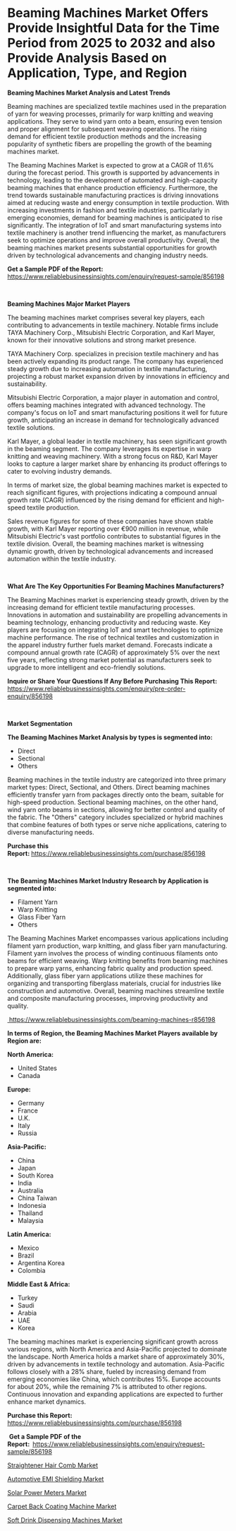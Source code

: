 <p><h1>Beaming Machines Market Offers Provide Insightful Data for the Time Period from 2025 to 2032 and also Provide Analysis Based on Application, Type, and Region</h1></p><p><strong>Beaming Machines Market Analysis and Latest Trends</strong></p>
<p><p>Beaming machines are specialized textile machines used in the preparation of yarn for weaving processes, primarily for warp knitting and weaving applications. They serve to wind yarn onto a beam, ensuring even tension and proper alignment for subsequent weaving operations. The rising demand for efficient textile production methods and the increasing popularity of synthetic fibers are propelling the growth of the beaming machines market.</p><p>The Beaming Machines Market is expected to grow at a CAGR of 11.6% during the forecast period. This growth is supported by advancements in technology, leading to the development of automated and high-capacity beaming machines that enhance production efficiency. Furthermore, the trend towards sustainable manufacturing practices is driving innovations aimed at reducing waste and energy consumption in textile production. With increasing investments in fashion and textile industries, particularly in emerging economies, demand for beaming machines is anticipated to rise significantly. The integration of IoT and smart manufacturing systems into textile machinery is another trend influencing the market, as manufacturers seek to optimize operations and improve overall productivity. Overall, the beaming machines market presents substantial opportunities for growth driven by technological advancements and changing industry needs.</p></p>
<p><strong>Get a Sample PDF of the Report:&nbsp;</strong> <a href="https://www.reliablebusinessinsights.com/enquiry/request-sample/856198?utm_campaign=1113&utm_medium=2&utm_source=Github&utm_content=ia&utm_term=16022025&utm_id=beaming-machines">https://www.reliablebusinessinsights.com/enquiry/request-sample/856198</a></p>
<p>&nbsp;</p>
<p><strong>Beaming Machines Major Market Players</strong></p>
<p><p>The beaming machines market comprises several key players, each contributing to advancements in textile machinery. Notable firms include TAYA Machinery Corp., Mitsubishi Electric Corporation, and Karl Mayer, known for their innovative solutions and strong market presence.</p><p>TAYA Machinery Corp. specializes in precision textile machinery and has been actively expanding its product range. The company has experienced steady growth due to increasing automation in textile manufacturing, projecting a robust market expansion driven by innovations in efficiency and sustainability.</p><p>Mitsubishi Electric Corporation, a major player in automation and control, offers beaming machines integrated with advanced technology. The company's focus on IoT and smart manufacturing positions it well for future growth, anticipating an increase in demand for technologically advanced textile solutions.</p><p>Karl Mayer, a global leader in textile machinery, has seen significant growth in the beaming segment. The company leverages its expertise in warp knitting and weaving machinery. With a strong focus on R&D, Karl Mayer looks to capture a larger market share by enhancing its product offerings to cater to evolving industry demands.</p><p>In terms of market size, the global beaming machines market is expected to reach significant figures, with projections indicating a compound annual growth rate (CAGR) influenced by the rising demand for efficient and high-speed textile production.</p><p>Sales revenue figures for some of these companies have shown stable growth, with Karl Mayer reporting over €900 million in revenue, while Mitsubishi Electric's vast portfolio contributes to substantial figures in the textile division. Overall, the beaming machines market is witnessing dynamic growth, driven by technological advancements and increased automation within the textile industry.</p></p>
<p>&nbsp;</p>
<p><strong>What Are The Key Opportunities For Beaming Machines Manufacturers?</strong></p>
<p><p>The Beaming Machines market is experiencing steady growth, driven by the increasing demand for efficient textile manufacturing processes. Innovations in automation and sustainability are propelling advancements in beaming technology, enhancing productivity and reducing waste. Key players are focusing on integrating IoT and smart technologies to optimize machine performance. The rise of technical textiles and customization in the apparel industry further fuels market demand. Forecasts indicate a compound annual growth rate (CAGR) of approximately 5% over the next five years, reflecting strong market potential as manufacturers seek to upgrade to more intelligent and eco-friendly solutions.</p></p>
<p><strong>Inquire or Share Your Questions If Any Before Purchasing This Report:</strong> <a href="https://www.reliablebusinessinsights.com/enquiry/pre-order-enquiry/856198?utm_campaign=1113&utm_medium=2&utm_source=Github&utm_content=ia&utm_term=16022025&utm_id=beaming-machines">https://www.reliablebusinessinsights.com/enquiry/pre-order-enquiry/856198</a></p>
<p>&nbsp;</p>
<p><strong>Market Segmentation</strong></p>
<p><strong>The Beaming Machines Market Analysis by types is segmented into:</strong></p>
<p><ul><li>Direct</li><li>Sectional</li><li>Others</li></ul></p>
<p><p>Beaming machines in the textile industry are categorized into three primary market types: Direct, Sectional, and Others. Direct beaming machines efficiently transfer yarn from packages directly onto the beam, suitable for high-speed production. Sectional beaming machines, on the other hand, wind yarn onto beams in sections, allowing for better control and quality of the fabric. The "Others" category includes specialized or hybrid machines that combine features of both types or serve niche applications, catering to diverse manufacturing needs.</p></p>
<p><strong>Purchase this Report:&nbsp;</strong><a href="https://www.reliablebusinessinsights.com/purchase/856198?utm_campaign=1113&utm_medium=2&utm_source=Github&utm_content=ia&utm_term=16022025&utm_id=beaming-machines">https://www.reliablebusinessinsights.com/purchase/856198</a></p>
<p>&nbsp;</p>
<p><strong>The Beaming Machines Market Industry Research by Application is segmented into:</strong></p>
<p><ul><li>Filament Yarn</li><li>Warp Knitting</li><li>Glass Fiber Yarn</li><li>Others</li></ul></p>
<p><p>The Beaming Machines Market encompasses various applications including filament yarn production, warp knitting, and glass fiber yarn manufacturing. Filament yarn involves the process of winding continuous filaments onto beams for efficient weaving. Warp knitting benefits from beaming machines to prepare warp yarns, enhancing fabric quality and production speed. Additionally, glass fiber yarn applications utilize these machines for organizing and transporting fiberglass materials, crucial for industries like construction and automotive. Overall, beaming machines streamline textile and composite manufacturing processes, improving productivity and quality.</p></p>
<p><a href="https://www.reliablebusinessinsights.com/beaming-machines-r856198?utm_campaign=1113&utm_medium=2&utm_source=Github&utm_content=ia&utm_term=16022025&utm_id=beaming-machines">&nbsp;https://www.reliablebusinessinsights.com/beaming-machines-r856198</a></p>
<p><strong>In terms of Region, the Beaming Machines Market Players available by Region are:</strong></p>
<p>
    <p> <strong> North America: </strong>
        <ul>
            <li>United States</li>
            <li>Canada</li>
        </ul>
        </p> 
    <p> <strong> Europe: </strong>
        <ul>
            <li>Germany</li>
            <li>France</li>
            <li>U.K.</li>
            <li>Italy</li>
            <li>Russia</li>
        </ul>
        </p> 
    <p> <strong> Asia-Pacific: </strong>
        <ul>
            <li>China</li>
            <li>Japan</li>
            <li>South Korea</li>
            <li>India</li>
            <li>Australia</li>
            <li>China Taiwan</li>
            <li>Indonesia</li>
            <li>Thailand</li>
            <li>Malaysia</li>
        </ul>
        </p> 
    <p> <strong> Latin America: </strong>
        <ul>
            <li>Mexico</li>
            <li>Brazil</li>
            <li>Argentina Korea</li>
            <li>Colombia</li>
        </ul>
        </p> 
    <p> <strong> Middle East & Africa: </strong>
        <ul>
            <li>Turkey</li>
            <li>Saudi</li>
            <li>Arabia</li>
            <li>UAE</li>
            <li>Korea</li>
        </ul>
    </p>
    </p>
<p><p>The beaming machines market is experiencing significant growth across various regions, with North America and Asia-Pacific projected to dominate the landscape. North America holds a market share of approximately 30%, driven by advancements in textile technology and automation. Asia-Pacific follows closely with a 28% share, fueled by increasing demand from emerging economies like China, which contributes 15%. Europe accounts for about 20%, while the remaining 7% is attributed to other regions. Continuous innovation and expanding applications are expected to further enhance market dynamics.</p></p>
<p><strong>Purchase this Report: </strong><a href="https://www.reliablebusinessinsights.com/purchase/856198?utm_campaign=1113&utm_medium=2&utm_source=Github&utm_content=ia&utm_term=16022025&utm_id=beaming-machines">https://www.reliablebusinessinsights.com/purchase/856198</a></p>
<p>&nbsp;<strong>Get a Sample PDF of the Report:&nbsp;&nbsp;</strong><a href="https://www.reliablebusinessinsights.com/enquiry/request-sample/856198?utm_campaign=1113&utm_medium=2&utm_source=Github&utm_content=ia&utm_term=16022025&utm_id=beaming-machines">https://www.reliablebusinessinsights.com/enquiry/request-sample/856198</a></p>
<p><strong></strong></p>
<p><p><a href="https://github.com/chinwonhanie/Market-Research-Report-List-1/blob/main/straightener-hair-comb-market.md?utm_campaign=1113&utm_medium=2&utm_source=Github&utm_content=ia&utm_term=16022025&utm_id=beaming-machines">Straightener Hair Comb Market</a></p><p><a href="https://github.com/raquinyagua/Market-Research-Report-List-1/blob/main/automotive-emi-shielding-market.md?utm_campaign=1113&utm_medium=2&utm_source=Github&utm_content=ia&utm_term=16022025&utm_id=beaming-machines">Automotive EMI Shielding Market</a></p><p><a href="https://github.com/shirlantosx7/Market-Research-Report-List-1/blob/main/solar-power-meters-market.md?utm_campaign=1113&utm_medium=2&utm_source=Github&utm_content=ia&utm_term=16022025&utm_id=beaming-machines">Solar Power Meters Market</a></p><p><a href="https://github.com/domnikgisken/Market-Research-Report-List-1/blob/main/carpet-back-coating-machine-market.md?utm_campaign=1113&utm_medium=2&utm_source=Github&utm_content=ia&utm_term=16022025&utm_id=beaming-machines">Carpet Back Coating Machine Market</a></p><p><a href="https://github.com/ziwersekos/Market-Research-Report-List-1/blob/main/soft-drink-dispensing-machines-market.md?utm_campaign=1113&utm_medium=2&utm_source=Github&utm_content=ia&utm_term=16022025&utm_id=beaming-machines">Soft Drink Dispensing Machines Market</a></p></p>